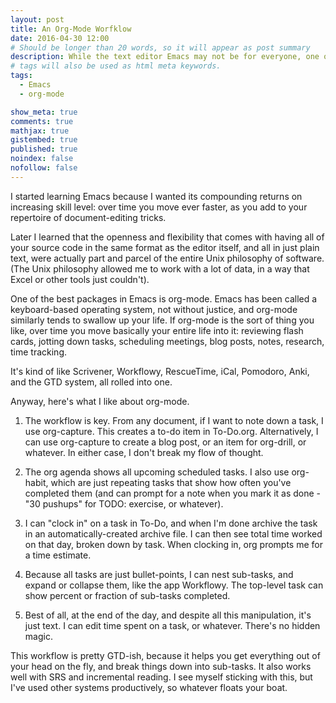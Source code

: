 ```yaml
---
layout: post
title: An Org-Mode Worfklow
date: 2016-04-30 12:00
# Should be longer than 20 words, so it will appear as post summary
description: While the text editor Emacs may not be for everyone, one of its many rewards is the flexible to-do and research tool Org-Mode, developed by astronomist Carsten Dominik.
# tags will also be used as html meta keywords.
tags:
  - Emacs
  - org-mode

show_meta: true
comments: true
mathjax: true
gistembed: true
published: true
noindex: false
nofollow: false
---
```


I started learning Emacs because I wanted its compounding returns on increasing skill level: over time you move ever faster, as you add to your repertoire of document-editing tricks.

Later I learned that the openness and flexibility that comes with having all of your source code in the same format as the editor itself, and all in just plain text, were actually
part and parcel of the entire Unix philosophy of software. (The Unix philosophy allowed me to work with a lot of data, in a way that Excel or other tools just couldn't).

One of the best packages in Emacs is org-mode. Emacs has been called a keyboard-based operating system, not without justice, and org-mode similarly tends to swallow up your life.
If org-mode is the sort of thing you like, over time you move basically your entire life into it: reviewing flash cards, jotting down tasks, scheduling meetings, blog posts, 
notes, research, time tracking.

It's kind of like Scrivener, Workflowy, RescueTime, iCal, Pomodoro, Anki, and the GTD system, all rolled into one.

Anyway, here's what I like about org-mode.

1.  The workflow is key. From any document, if I want to note down a task, I use org-capture. This creates a to-do item in To-Do.org. Alternatively, I can use org-capture to create a blog post, or an item for org-drill, or whatever. In either case, I don't break my flow of thought.

2.  The org agenda shows all upcoming scheduled tasks. I also use org-habit, which are just repeating tasks that show how often you've completed them (and can prompt for a note when you mark it as done - "30 pushups" for TODO: exercise, or whatever).

3.  I can "clock in" on a task in To-Do, and when I'm done archive the task in an automatically-created archive file. I can then see total time worked on that day, broken down by task. When clocking in, org prompts me for a time estimate.

4.  Because all tasks are just bullet-points, I can nest sub-tasks, and expand or collapse them, like the app Workflowy. The top-level task can show percent or fraction of sub-tasks completed.

5.  Best of all, at the end of the day, and despite all this manipulation, it's just text. I can edit time spent on a task, or whatever. There's no hidden magic.

This workflow is pretty GTD-ish, because it helps you get everything out of your head on the fly, and break things down into sub-tasks. It also works well with SRS and incremental reading. I see myself sticking with this, but I've used other systems productively, so whatever floats your boat.
